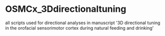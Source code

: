 # OSMCx_3Ddirectionaltuning
all scripts used for directional analyses in manuscript '3D directional tuning in the orofacial sensorimotor cortex during natural feeding and drinking'
